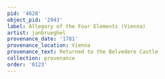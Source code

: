 ```yaml
---
pid: '4628'
object_pid: '2943'
label: Allegory of the Four Elements (Vienna)
artist: janbrueghel
provenance_date: '1781'
provenance_location: Vienna
provenance_text: Returned to the Belvedere Castle
collection: provenance
order: '0123'
---
```

